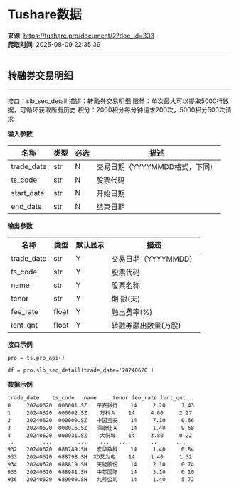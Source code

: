 # Tushare数据

**来源**: https://tushare.pro/document/2?doc_id=333  
**爬取时间**: 2025-08-09 22:35:39

---

## 转融券交易明细

---

接口：slb\_sec\_detail
描述：转融券交易明细
限量：单次最大可以提取5000行数据，可循环获取所有历史
积分：2000积分每分钟请求200次，5000积分500次请求

**输入参数**

| 名称 | 类型 | 必选 | 描述 |
| --- | --- | --- | --- |
| trade\_date | str | N | 交易日期（YYYYMMDD格式，下同） |
| ts\_code | str | N | 股票代码 |
| start\_date | str | N | 开始日期 |
| end\_date | str | N | 结束日期 |

**输出参数**

| 名称 | 类型 | 默认显示 | 描述 |
| --- | --- | --- | --- |
| trade\_date | str | Y | 交易日期（YYYYMMDD） |
| ts\_code | str | Y | 股票代码 |
| name | str | Y | 股票名称 |
| tenor | str | Y | 期 限(天) |
| fee\_rate | float | Y | 融出费率(%) |
| lent\_qnt | float | Y | 转融券融出数量(万股) |

**接口示例**

```
pro = ts.pro_api()

df = pro.slb_sec_detail(trade_date='20240620')
```

**数据示例**

```
trade_date    ts_code   name     tenor fee_rate lent_qnt
0     20240620  000001.SZ   平安银行    14     2.20     1.43
1     20240620  000002.SZ    万科Ａ    14     4.60     2.27
2     20240620  000009.SZ   中国宝安    14     7.10     0.66
3     20240620  000016.SZ   深康佳Ａ    14     1.40     9.68
4     20240620  000031.SZ    大悦城    14     3.80     0.22
..         ...        ...    ...   ...      ...      ...
932   20240620  688789.SH   宏华数科    14     1.40     0.84
933   20240620  688798.SH  XD艾为电    14     1.40     1.32
934   20240620  688819.SH   天能股份    14     2.10     0.74
935   20240620  688981.SH   中芯国际    14     3.10     0.10
936   20240620  689009.SH   九号公司    14     1.40     5.72
```
